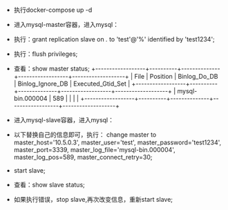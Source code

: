 #

- 执行docker-compose up -d
- 进入mysql-master容器，进入mysql：
- 执行：grant replication slave on *.* to 'test'@'%' identified by 'test1234';
- 执行：flush privileges;
- 查看：show master status;
+------------------+----------+--------------+------------------+-------------------+
| File             | Position | Binlog_Do_DB | Binlog_Ignore_DB | Executed_Gtid_Set |
+------------------+----------+--------------+------------------+-------------------+
| mysql-bin.000004 |      589 |              |                  |                   |
+------------------+----------+--------------+------------------+-------------------+

- 进入mysql-slave容器，进入mysql：
- 以下替换自己的信息即可，执行： change master to master_host='10.5.0.3', master_user='test', master_password='test1234', master_port=3339, master_log_file='mysql-bin.000004', master_log_pos=589, master_connect_retry=30;
- start slave;
- 查看：show slave status;
- 如果执行错误，stop slave,再次改变信息，重新start slave;